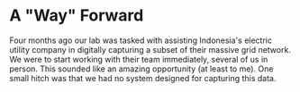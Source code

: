 # A "Way" Forward

Four months ago our lab was tasked with assisting Indonesia's electric utility company in digitally capturing a subset of their massive grid network.  We were to start working with their team immediately, several of us in person.  This sounded like an amazing opportunity (at least to me).  One small hitch was that we had no system designed for capturing this data.  

